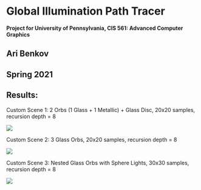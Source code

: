 Global Illumination Path Tracer
======================

**Project for University of Pennsylvania, CIS 561: Advanced Computer Graphics**

Ari Benkov
------------
Spring 2021
------------

Results:
------------
Custom Scene 1: 2 Orbs (1 Glass + 1 Metallic) + Glass Disc, 20x20 samples, recursion depth = 8

![](https://github.com/CIS-461-2021/homework-07-global-illumination-abenkov2/blob/master/test_renders/final_renders/2OrbsGlassDisc.png)

Custom Scene 2: 3 Glass Orbs, 20x20 samples, recursion depth = 8

![](https://github.com/CIS-461-2021/homework-07-global-illumination-abenkov2/blob/master/test_renders/final_renders/3GlassOrbs.png)

Custom Scene 3: Nested Glass Orbs with Sphere Lights, 30x30 samples, recursion depth = 8

![](https://github.com/CIS-461-2021/homework-07-global-illumination-abenkov2/blob/master/test_renders/final_renders/NestdOrbsWithSphereLights_30Samples.png)



